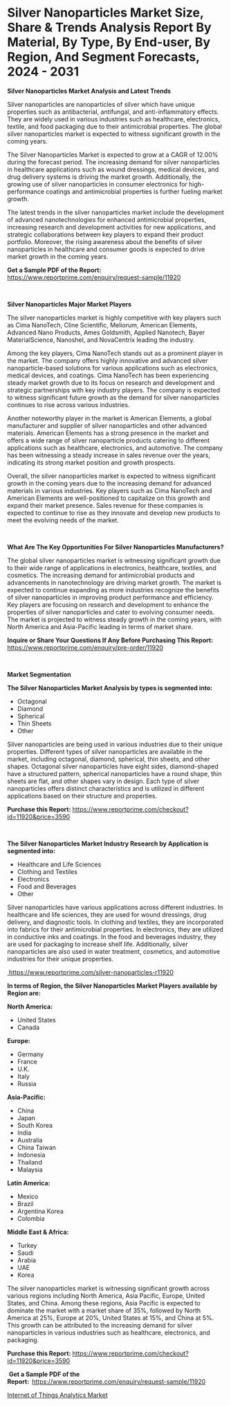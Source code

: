 <p><h1>Silver Nanoparticles Market Size, Share & Trends Analysis Report By Material, By Type, By End-user, By Region, And Segment Forecasts, 2024 - 2031</h1></p><p><strong>Silver Nanoparticles Market Analysis and Latest Trends</strong></p>
<p><p>Silver nanoparticles are nanoparticles of silver which have unique properties such as antibacterial, antifungal, and anti-inflammatory effects. They are widely used in various industries such as healthcare, electronics, textile, and food packaging due to their antimicrobial properties. The global silver nanoparticles market is expected to witness significant growth in the coming years.</p><p>The Silver Nanoparticles Market is expected to grow at a CAGR of 12.00% during the forecast period. The increasing demand for silver nanoparticles in healthcare applications such as wound dressings, medical devices, and drug delivery systems is driving the market growth. Additionally, the growing use of silver nanoparticles in consumer electronics for high-performance coatings and antimicrobial properties is further fueling market growth.</p><p>The latest trends in the silver nanoparticles market include the development of advanced nanotechnologies for enhanced antimicrobial properties, increasing research and development activities for new applications, and strategic collaborations between key players to expand their product portfolio. Moreover, the rising awareness about the benefits of silver nanoparticles in healthcare and consumer goods is expected to drive market growth in the coming years.</p></p>
<p><strong>Get a Sample PDF of the Report:&nbsp;</strong> <a href="https://www.reportprime.com/enquiry/request-sample/11920">https://www.reportprime.com/enquiry/request-sample/11920</a></p>
<p>&nbsp;</p>
<p><strong>Silver Nanoparticles Major Market Players</strong></p>
<p><p>The silver nanoparticles market is highly competitive with key players such as Cima NanoTech, Cline Scientific, Meliorum, American Elements, Advanced Nano Products, Ames Goldsmith, Applied Nanotech, Bayer MaterialScience, Nanoshel, and NovaCentrix leading the industry. </p><p>Among the key players, Cima NanoTech stands out as a prominent player in the market. The company offers highly innovative and advanced silver nanoparticle-based solutions for various applications such as electronics, medical devices, and coatings. Cima NanoTech has been experiencing steady market growth due to its focus on research and development and strategic partnerships with key industry players. The company is expected to witness significant future growth as the demand for silver nanoparticles continues to rise across various industries.</p><p>Another noteworthy player in the market is American Elements, a global manufacturer and supplier of silver nanoparticles and other advanced materials. American Elements has a strong presence in the market and offers a wide range of silver nanoparticle products catering to different applications such as healthcare, electronics, and automotive. The company has been witnessing a steady increase in sales revenue over the years, indicating its strong market position and growth prospects.</p><p>Overall, the silver nanoparticles market is expected to witness significant growth in the coming years due to the increasing demand for advanced materials in various industries. Key players such as Cima NanoTech and American Elements are well-positioned to capitalize on this growth and expand their market presence. Sales revenue for these companies is expected to continue to rise as they innovate and develop new products to meet the evolving needs of the market.</p></p>
<p>&nbsp;</p>
<p><strong>What Are The Key Opportunities For Silver Nanoparticles Manufacturers?</strong></p>
<p><p>The global silver nanoparticles market is witnessing significant growth due to their wide range of applications in electronics, healthcare, textiles, and cosmetics. The increasing demand for antimicrobial products and advancements in nanotechnology are driving market growth. The market is expected to continue expanding as more industries recognize the benefits of silver nanoparticles in improving product performance and efficiency. Key players are focusing on research and development to enhance the properties of silver nanoparticles and cater to evolving consumer needs. The market is projected to witness steady growth in the coming years, with North America and Asia-Pacific leading in terms of market share.</p></p>
<p><strong>Inquire or Share Your Questions If Any Before Purchasing This Report:</strong> <a href="https://www.reportprime.com/enquiry/pre-order/11920">https://www.reportprime.com/enquiry/pre-order/11920</a></p>
<p>&nbsp;</p>
<p><strong>Market Segmentation</strong></p>
<p><strong>The Silver Nanoparticles Market Analysis by types is segmented into:</strong></p>
<p><ul><li>Octagonal</li><li>Diamond</li><li>Spherical</li><li>Thin Sheets</li><li>Other</li></ul></p>
<p><p>Silver nanoparticles are being used in various industries due to their unique properties. Different types of silver nanoparticles are available in the market, including octagonal, diamond, spherical, thin sheets, and other shapes. Octagonal silver nanoparticles have eight sides, diamond-shaped have a structured pattern, spherical nanoparticles have a round shape, thin sheets are flat, and other shapes vary in design. Each type of silver nanoparticles offers distinct characteristics and is utilized in different applications based on their structure and properties.</p></p>
<p><strong>Purchase this Report:&nbsp;</strong><a href="https://www.reportprime.com/checkout?id=11920&price=3590">https://www.reportprime.com/checkout?id=11920&price=3590</a></p>
<p>&nbsp;</p>
<p><strong>The Silver Nanoparticles Market Industry Research by Application is segmented into:</strong></p>
<p><ul><li>Healthcare and Life Sciences</li><li>Clothing and Textiles</li><li>Electronics</li><li>Food and Beverages</li><li>Other</li></ul></p>
<p><p>Silver nanoparticles have various applications across different industries. In healthcare and life sciences, they are used for wound dressings, drug delivery, and diagnostic tools. In clothing and textiles, they are incorporated into fabrics for their antimicrobial properties. In electronics, they are utilized in conductive inks and coatings. In the food and beverages industry, they are used for packaging to increase shelf life. Additionally, silver nanoparticles are also used in water treatment, cosmetics, and automotive industries for their unique properties.</p></p>
<p><a href="https://www.reportprime.com/silver-nanoparticles-r11920">&nbsp;https://www.reportprime.com/silver-nanoparticles-r11920</a></p>
<p><strong>In terms of Region, the Silver Nanoparticles Market Players available by Region are:</strong></p>
<p>
    <p> <strong> North America: </strong>
        <ul>
            <li>United States</li>
            <li>Canada</li>
        </ul>
        </p> 
    <p> <strong> Europe: </strong>
        <ul>
            <li>Germany</li>
            <li>France</li>
            <li>U.K.</li>
            <li>Italy</li>
            <li>Russia</li>
        </ul>
        </p> 
    <p> <strong> Asia-Pacific: </strong>
        <ul>
            <li>China</li>
            <li>Japan</li>
            <li>South Korea</li>
            <li>India</li>
            <li>Australia</li>
            <li>China Taiwan</li>
            <li>Indonesia</li>
            <li>Thailand</li>
            <li>Malaysia</li>
        </ul>
        </p> 
    <p> <strong> Latin America: </strong>
        <ul>
            <li>Mexico</li>
            <li>Brazil</li>
            <li>Argentina Korea</li>
            <li>Colombia</li>
        </ul>
        </p> 
    <p> <strong> Middle East & Africa: </strong>
        <ul>
            <li>Turkey</li>
            <li>Saudi</li>
            <li>Arabia</li>
            <li>UAE</li>
            <li>Korea</li>
        </ul>
    </p>
    </p>
<p><p>The silver nanoparticles market is witnessing significant growth across various regions including North America, Asia Pacific, Europe, United States, and China. Among these regions, Asia Pacific is expected to dominate the market with a market share of 35%, followed by North America at 25%, Europe at 20%, United States at 15%, and China at 5%. This growth can be attributed to the increasing demand for silver nanoparticles in various industries such as healthcare, electronics, and packaging.</p></p>
<p><strong>Purchase this Report: </strong><a href="https://www.reportprime.com/checkout?id=11920&price=3590">https://www.reportprime.com/checkout?id=11920&price=3590</a></p>
<p>&nbsp;<strong>Get a Sample PDF of the Report:&nbsp;&nbsp;</strong><a href="https://www.reportprime.com/enquiry/request-sample/11920">https://www.reportprime.com/enquiry/request-sample/11920</a></p>
<p><strong></strong></p>
<p><p><a href="https://view.publitas.com/reportprime-1/analyzing-internet-of-things-analytics-market-global-industry-perspective-and-forecast-2024-to-2031/">Internet of Things Analytics Market</a></p></p>